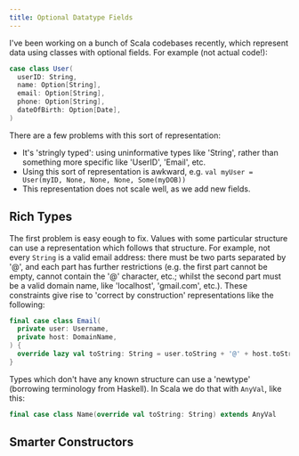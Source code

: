 ```yaml
---
title: Optional Datatype Fields
---
```


I've been working on a bunch of Scala codebases recently, which represent data
using classes with optional fields. For example (not actual code!):

```scala
case class User(
  userID: String,
  name: Option[String],
  email: Option[String],
  phone: Option[String],
  dateOfBirth: Option[Date],
)
```

There are a few problems with this sort of representation:

 - It's 'stringly typed': using uninformative types like 'String', rather than
   something more specific like 'UserID', 'Email', etc.
 - Using this sort of representation is awkward, e.g.
   `val myUser = User(myID, None, None, None, Some(myDOB))`
 - This representation does not scale well, as we add new fields.

## Rich Types ##

The first problem is easy eough to fix. Values with some particular structure
can use a representation which follows that structure. For example, not every
`String` is a valid email address: there must be two parts separated by '@', and
each part has further restrictions (e.g. the first part cannot be empty, cannot
contain the '@' character, etc.; whilst the second part must be a valid domain
name, like 'localhost', 'gmail.com', etc.). These constraints give rise to
'correct by construction' representations like the following:

```scala
final case class Email(
  private user: Username,
  private host: DomainName,
) {
  override lazy val toString: String = user.toString + '@' + host.toString
}
```

Types which don't have any known structure can use a 'newtype' (borrowing
terminology from Haskell). In Scala we do that with `AnyVal`, like this:

```scala
final case class Name(override val toString: String) extends AnyVal
```

## Smarter Constructors ##
